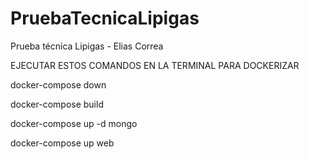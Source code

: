 # PruebaTecnicaLipigas
Prueba técnica Lipigas - Elias Correa

EJECUTAR ESTOS COMANDOS EN LA TERMINAL PARA DOCKERIZAR

docker-compose down

docker-compose build

docker-compose up -d mongo

docker-compose up web
